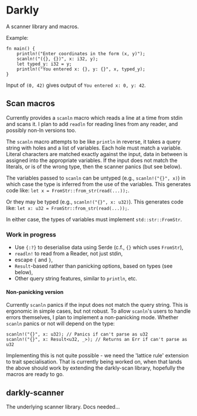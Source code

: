# Darkly

A scanner library and macros.

Example:

```
fn main() {
    println!("Enter coordinates in the form (x, y)");
    scanln!("({}, {})", x: i32, y);
    let typed_y: i32 = y;
    println!("You entered x: {}, y: {}", x, typed_y);
}
```

Input of `(0, 42)` gives output of `You entered x: 0, y: 42`.

## Scan macros

Currently provides a `scanln` macro which reads a line at a time from stdin and
scans it. I plan to add `readln` for reading lines from any reader, and possibly
non-ln versions too.

The `scanln` macro attempts to be like `println` in reverse, it takes a query
string with holes and a list of variables. Each hole must match a variable.
Literal characters are matched exactly against the input, data in between is
assigned into the appropriate variables. If the input does not match the
literals, or is of the wrong type, then the scanner panics (but see below).

The variables passed to `scanln` can be untyped (e.g., `scanln!("{}", x)`) in
which case the type is inferred from the use of the variables. This generates
code like: `let x = FromStr::from_str(read(...));`.

Or they may be typed (e.g., `scanln!("{}", x: u32)`). This generates code like:
`let x: u32 = FromStr::from_str(read(...));`.

In either case, the types of variables must implement `std::str::FromStr`.


### Work in progress

* Use `{:?}` to deserialise data using Serde (c.f., `{}` which uses `FromStr`),
* `readln!` to read from a Reader, not just stdin,
* escape `{` and `}`,
* `Result`-based rather than panicking options, based on types (see below),
* Other query string features, similar to `println`, etc.

#### Non-panicking version

Currently `scanln` panics if the input does not match the query string. This is
ergonomic in simple cases, but not robust. To allow `scanln`'s users to handle
errors themselves, I plan to implement a non-panicking mode. Whether `scanln`
panics or not will depend on the type:

```
scanln!("{}", x: u32); // Panics if can't parse as u32
scanln!("{}", x: Result<u32, _>); // Returns an Err if can't parse as u32
```

Implementing this is not quite possible - we need the 'lattice rule' extension
to trait specialisation. That is currently being worked on, when that lands the
above should work by extending the darkly-scan library, hopefully the macros are
ready to go.

## darkly-scanner

The underlying scanner library. Docs needed...
